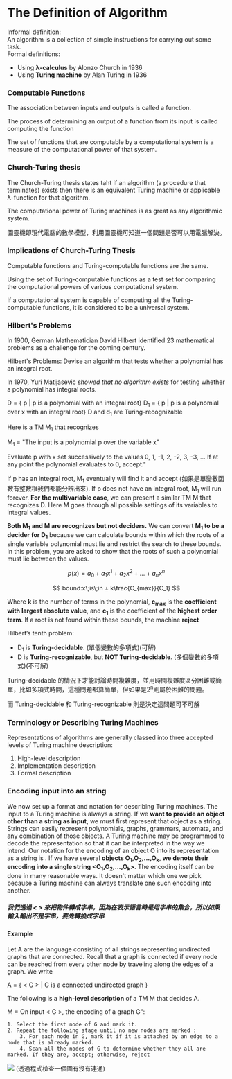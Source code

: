 # The Definition of Algorithm

<div>
Informal definition:<br> An algorithm is a collection of simple instructions for carrying out some task.
</div>

<div>
Formal definitions:<br>
</div>

+ Using **λ-calculus** by Alonzo Church in 1936
+ Using **Turing machine** by Alan Turing in 1936

### Computable Functions

The association between inputs and outputs is called a function.

The process of determining an output of a function from its input is called computing the function

The set of functions that are computable by a computational system is a measure of the computational power of that system.

### Church-Turing thesis

The Church-Turing thesis states taht if an algorithm (a procedure that terminates) exists then there is an equivalent Turing machine or applicable λ-function for that algorithm.

The computational power of Turing machines is as great as any algorithmic system.

圖靈機即現代電腦的數學模型，利用圖靈機可知道一個問題是否可以用電腦解決。

### Implications of Church-Turing Thesis

Computable functions and Turing-computable functions are the same.

Using the set of Turing-computable functions as a test set for comparing the computational powers of various computational system.

If a computational system is capable of computing all the Turing-computable functions, it is considered to be a universal system.

### Hilbert's Problems

In 1900, German Mathematician David Hilbert identified 23 mathematical problems as a challenge for the coming century.

Hilbert's Problems: Devise an algorithm that tests whether a polynomial has an integral root.

In 1970, Yuri Matijasevic *showed that no algorithm exists* for testing whether a polynomial has integral roots.

D = { p | p is a polynomial with an integral root}
D<sub>1</sub> = { p | p is a polynomial over x with an integral root}
D and d<sub>1</sub> are Turing-recognizable

Here is a TM M<sub>1</sub> that recognizes

M<sub>1</sub> = "The input is a polynomial p over the variable x"

Evaluate p with x set successively to the values 0, 1, -1, 2, -2, 3, -3, ... If at any point the polynomial evaluates to 0, accept."

If p has an integral root, M<sub>1</sub> eventually will find it and accept (如果是單變數函數有整數根我們都能分辨出來). If p does not have an integral root, M<sub>1</sub> will run forever. __For the multivariable case__, we can present a similar TM M that recognizes D. Here M goes through all possible settings of its variables to integral values.

__Both M<sub>1</sub> and M are recognizes but not deciders.__ We can convert __M<sub>1</sub> to be a decider for D<sub>1</sub>__ because we can calculate bounds within which the roots of a single variable polynomial must lie and restrict the search to these bounds. In this problem, you are asked to show that the roots of such a polynomial must lie between the values.

$$
p(x)=a_0+a_1x^1+a_2x^2+...+a_nx^n
$$

$$
bound:x\;is\;in ± k\frac{C_{max}}{C_1}
$$

Where __k__ is the number of terms in the polynomial, __c<sub>max</sub>__ is the __coefficient with largest absolute value__, and __c<sub>1</sub>__ is the coefficient of the __highest order term__. If
a root is not found within these bounds, the machine __reject__

Hilbert’s tenth problem:

+ D<sub>1</sub> is __Turing-decidable__. (單個變數的多項式)(可解)
+ D is __Turing-recognizable__, but __NOT Turing-decidable__. (多個變數的多項式)(不可解)

Turing-decidable 的情況下才能討論時間複雜度，並用時間複雜度區分困難或簡單，比如多項式時間，這種問題都算簡單，但如果是2<sup>n</sup>則屬於困難的問題。

而 Turing-decidable 和 Turing-recognizable 則是決定這問題可不可解

### Terminology or Describing Turing Machines

Representations of algorithms are generally classed into three accepted levels of Turing machine description:

1. High-level description
2. Implementation description
3. Formal description

### Encoding input into an string

We now set up a format and notation for describing Turing machines. The input to a Turing machine is always a string. If we __want to provide an object other than a string as input__, we must first represent that object as a string. Strings can easily represent polynomials, graphs, grammars, automata, and any combination of those objects. A Turing machine may be programmed to decode the representation so that it can be interpreted in the way we intend. Our notation for the encoding of an object O into its representation as a string is <O> . If we have several __objects O<sub>1</sub>,O<sub>2</sub>,...,O<sub>k</sub>__, __we denote their encoding into a single string <O<sub>1</sub>,O<sub>2</sub>,...,O<sub>k</sub>>__. The encoding itself can be done in many reasonable ways. It doesn't matter which one we pick because a Turing machine can always translate one such encoding into another.

##### 我們透過 < > 來把物件轉成字串，因為在表示語言時是用字串的集合，所以如果輸入輸出不是字串，要先轉換成字串

#### Example

Let A are the language consisting of all strings representing undirected graphs that are connected. Recall that a graph is connected if every node can be reached from every other node by traveling along the edges of a graph. We write

A = { < G > | G is a connected undirected graph }

The following is a __high-level description__ of a TM M that decides A.

M = On input < G >, the encoding of a graph G":

    1. Select the first node of G and mark it.
    2. Repeat the following stage until no new nodes are marked :
        3. For each node in G, mark it if it is attached by an edge to a node that is already marked.
        4. Scan all the nodes of G to determine whether they all are marked. If they are, accept; otherwise, reject

![](https://imgur.com/51k0OHV.png)
(透過程式檢查一個圖有沒有連通)
